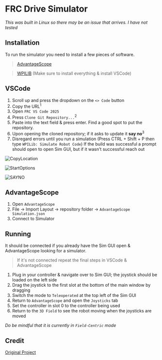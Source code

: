# FRC Drive Simulator
*This was built in Linux so there may be an issue that arrives. I have not tested*

## Installation
To run the simulator you need to install a few pieces of software.
> [AdvantageScope](https://github.com/Mechanical-Advantage/AdvantageScope/releases/tag/v4.1.2)

> [WPILIB](https://docs.wpilib.org/en/stable/docs/zero-to-robot/step-2/wpilib-setup.html) (Make sure to install everything & install VSCode)

## VSCode
  1. Scroll up and press the dropdown on the `<> Code` button
  2. Copy the URL<sup>1</sup>
  3. Open `FRC VS Code 2025`
  4. Press `Clone Git Repository...`<sup>2</sup>
  5. Paste into the text field & press enter. Find a good spot to put the repository.
  6. Upon opening the cloned repository; if it asks to update it **say no**<sup>3</sup>
  7. Disregard errors until you run a simulation (Press CTRL + Shift + P then type `WPILib: Simulate Robot Code`)
If the build was successful a prompt should open to open Sim GUI, but if it wasn't successful reach out

  ![CopyLocation](https://github.com/user-attachments/assets/28ce9daa-99d8-4dcb-83a5-2170d500cb44)
  
  ![StartOptions](https://github.com/user-attachments/assets/5f950827-1ac6-4835-9343-f96e4ed56d2f)

  ![SAYNO](https://github.com/user-attachments/assets/e0687d88-5334-40a5-94f8-dd4ba71956d3)

## AdvantageScope
  1. Open `AdvantageScope`
  2. File -> Import Layout -> repository folder -> `AdvantageScope Simulation.json`
  3. Connect to Simulator

## Running
It should be connected if you already have the Sim GUI open & AdvantageScope looking for a simulator.
> If it's not connected repeat the final steps in VSCode & AdvantageScope

  1. Plug in your controller & navigate over to Sim GUI; the joystick should be loaded on the left side
  2. Drag the joystick to the first slot at the bottom of the main window by dragging
  3. Switch the mode to `Teleoperated` at the top left of the Sim GUI
  4. Return to `AdvantageScope` and open the `Joysticks` tab
  5. Set the controller in slot 0 to the controller being used
  6. Return to the `3D Field` to see the robot moving when the joysticks are moved

*Do be mindful that it is currently in `Field-Centric` mode*
## Credit
[Original Project](https://github.com/Mechanical-Advantage/AdvantageKit/releases/download/v4.0.0-beta-1/AdvantageKit_TalonFXSwerveTemplate.zip) 
